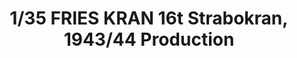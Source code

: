 ---
layout: product
title: "1/35 FRIES KRAN 16t Strabokran, 1943/44 Production"
price: "5100" 
desc: "Maketa"
img_path: "/assets/img/TAKO2109.jpg"
brand: "N/A"
available: false
special_offer: false
new: false
soon: false
cat: "010000"
subcat: "010200"
subsubcat: "0N/A"
sifra: "TAKO2109"
popular: false
---